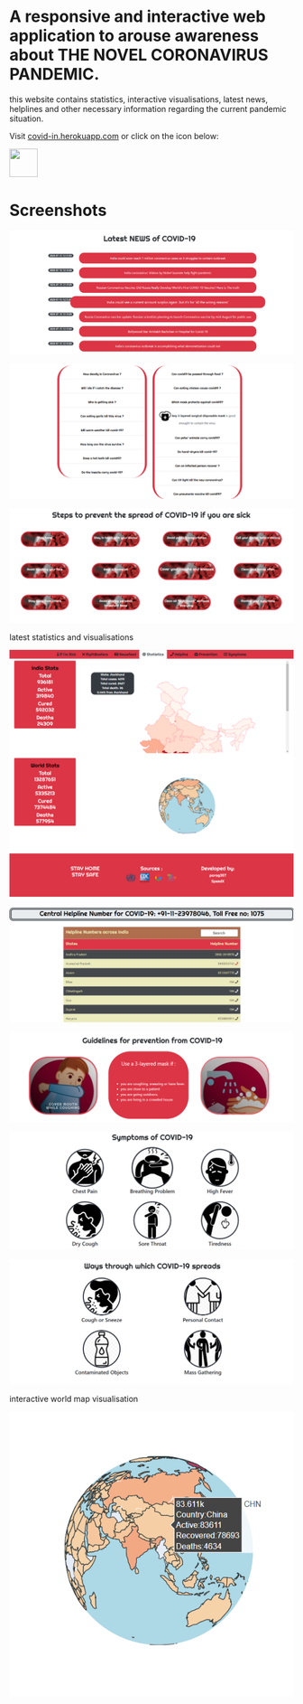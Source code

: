 # A responsive and interactive web application to arouse awareness about THE NOVEL CORONAVIRUS PANDEMIC.

this website contains statistics, interactive visualisations, latest news, helplines and other necessary information regarding the current pandemic situation.

Visit [covid-in.herokuapp.com](http://covid-in.herokuapp.com/) or click on the icon below:

<a href="http://covid-in.herokuapp.com/"><img src="https://img.icons8.com/doodle/48/000000/coronavirus.png" width="50" height="50"/></a>

# Screenshots

![](assets/screenshots/news.png)


![](assets/screenshots/myth.png)


![](assets/screenshots/sick.png)

latest statistics and visualisations

![](assets/screenshots/stats.png)


![](assets/screenshots/help.png)


![](assets/screenshots/prevent.png)


![](assets/screenshots/symptom.png)


![](assets/screenshots/spread.png)


interactive world map visualisation

![](assets/screenshots/map.png)

